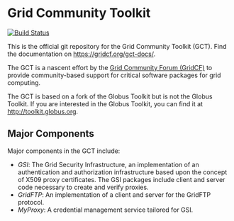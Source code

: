 Grid Community Toolkit
======================

[![Build Status](https://api.travis-ci.com/gridcf/gct.svg?branch=master)](https://travis-ci.com/gridcf/gct)

This is the official git repository for the Grid Community Toolkit (GCT). Find the documentation on https://gridcf.org/gct-docs/.

The GCT is a nascent effort by the [Grid Community Forum (GridCF)](https://gridcf.org/) to provide community-based support for critical software packages for grid computing.

The GCT is based on a fork of the Globus Toolkit but is not the Globus Toolkit.  If you are interested in the Globus Toolkit, you can find it at <http://toolkit.globus.org>.


Major Components
-----------------

Major components in the GCT include:

- *GSI*: The Grid Security Infrastructure, an implementation of an authentication and authorization infrastructure based upon the concept of X509 proxy certificates.
  The GSI packages include client and server code necessary to create and verify proxies.
- *GridFTP*: An implementation of a client and server for the GridFTP protocol.
- *MyProxy*: A credential management service tailored for GSI.



